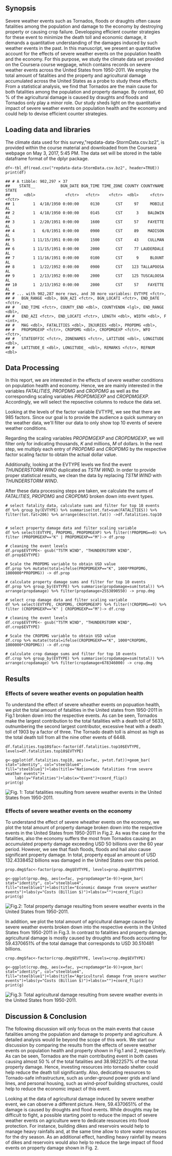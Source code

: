 Synopsis
--------

Severe weather events such as Tornados, floods or draughts often cause
fatalities among the population and damage to the economy by destroying
property or causing crop failure. Developping efficient counter
strategies for these event to minimize the death toll and economic
damage, it demands a quantitative understanding of the damages induced
by such weather events in the past. In this manuscript, we present an
quantitative account for the effects of severe weather events on the
population health and the economy. For this purpose, we study the
climate data set provided on the Coursera course wegpage, which contains
records on severe weather events across the United States from
1950-2011. We employ the total amount of fatalities and the property and
agricultural damage accumulated across the United States as a probe to
study these effects. From a statistical analysis, we find that Tornados
are the main cause for both fatalities among the population and property
damage. By contrast, 60 % of the agricultural damage is caused by
draughts and floods and Tornados only play a minor role. Our study sheds
light on the quantitative impact of severe weather events on population
health and the economy and could help to devise efficient counter
strategies.

Loading data and libraries
--------------------------

The climate data used for this survey,"repdata-data-StormData.csv.bz2",
is provided within the course material and downloaded from the Coursera
webpage on May 3, 2017, 5:45 PM. The data set will be stored in the
table dataframe format of the dplyr package.

    df<-tbl_df(read.csv("repdata-data-StormData.csv.bz2", header=TRUE))
    print(df)

    ## # A tibble: 902,297 × 37
    ##    STATE__           BGN_DATE BGN_TIME TIME_ZONE COUNTY COUNTYNAME  STATE
    ##      <dbl>             <fctr>   <fctr>    <fctr>  <dbl>     <fctr> <fctr>
    ## 1        1  4/18/1950 0:00:00     0130       CST     97     MOBILE     AL
    ## 2        1  4/18/1950 0:00:00     0145       CST      3    BALDWIN     AL
    ## 3        1  2/20/1951 0:00:00     1600       CST     57    FAYETTE     AL
    ## 4        1   6/8/1951 0:00:00     0900       CST     89    MADISON     AL
    ## 5        1 11/15/1951 0:00:00     1500       CST     43    CULLMAN     AL
    ## 6        1 11/15/1951 0:00:00     2000       CST     77 LAUDERDALE     AL
    ## 7        1 11/16/1951 0:00:00     0100       CST      9     BLOUNT     AL
    ## 8        1  1/22/1952 0:00:00     0900       CST    123 TALLAPOOSA     AL
    ## 9        1  2/13/1952 0:00:00     2000       CST    125 TUSCALOOSA     AL
    ## 10       1  2/13/1952 0:00:00     2000       CST     57    FAYETTE     AL
    ## # ... with 902,287 more rows, and 30 more variables: EVTYPE <fctr>,
    ## #   BGN_RANGE <dbl>, BGN_AZI <fctr>, BGN_LOCATI <fctr>, END_DATE <fctr>,
    ## #   END_TIME <fctr>, COUNTY_END <dbl>, COUNTYENDN <lgl>, END_RANGE <dbl>,
    ## #   END_AZI <fctr>, END_LOCATI <fctr>, LENGTH <dbl>, WIDTH <dbl>, F <int>,
    ## #   MAG <dbl>, FATALITIES <dbl>, INJURIES <dbl>, PROPDMG <dbl>,
    ## #   PROPDMGEXP <fctr>, CROPDMG <dbl>, CROPDMGEXP <fctr>, WFO <fctr>,
    ## #   STATEOFFIC <fctr>, ZONENAMES <fctr>, LATITUDE <dbl>, LONGITUDE <dbl>,
    ## #   LATITUDE_E <dbl>, LONGITUDE_ <dbl>, REMARKS <fctr>, REFNUM <dbl>

Data Processing
---------------

In this report, we are interested in the effects of severe weather
conditions on population health and economy. Hence, we are mainly
interested in the variables *FATALITIES*, *PROPDMG* and *CROPDMG* as
well as the corresponding scaling variables *PROPDMGEXP* and
*CROPDMGEXP*. Accordingly, we will select the repsective columns to
reduce the data set.

Looking at the levels of the factor variable EVTYPE, we see that there
are 985 factors. Since our goal is to provide the audience a quick
summary on the weather data, we'll filter our data to only show top 10
events of severe weather conditions.

Regarding the scaling variables *PROPDMGEXP* and *CROPDMGEXP*, we will
filter only for indicating thousands, *K* and millions, *M* of dollars.
In the next step, we multiply each entry of *PROPDMG* and *CROPDMG* by
the respective factor scaling factor to obtain the actual dollar value.

Additionally, looking at the EVTYPE levels we find the event
*THUNDERSTORM WIND* duplicated as *TSTM WIND*. In order to provide
proper statistical results, we clean the data by replacing *TSTM WIND*
with *THUNDERSTORM WIND*.

After these data processing steps are taken, we calculate the sums of
*FATALITIES*, *PROPDMG* and *CROPDMG* broken down into event types.

    # select fatality data, calculate sums and filter for top 10 events
    df %>% group_by(EVTYPE) %>% summarise(tot.fat=sum(FATALITIES)) %>% filter(tot.fat>206) %>% arrange(desc(tot.fat)) ->df.fatalities.top10


    # select property damage data and filter scaling variable
    df %>% select(EVTYPE, PROPDMG, PROPDMGEXP) %>% filter(!PROPDMG==0) %>% filter (PROPDMGEXP=="K" | PROPDMGEXP=="M")-> df.prop

    # cleaning the event levels
    df.prop$EVTYPE<- gsub("TSTM WIND", "THUNDERSTORM WIND", df.prop$EVTYPE)

    # Scale the PROPDMG variable to obtain USD value
    df.prop %>% mutate(total=ifelse(PROPDMGEXP=="K", 1000*PROPDMG, 1000000*PROPDMG)) -> df.prop

    # calculate property damage sums and filter for top 10 events
    df.prop %>% group_by(EVTYPE) %>% summarise(propdamage=sum(total)) %>% arrange(propdamage) %>% filter(propdamage>2553890550) -> prop.dmg

    # select crop damage data and filter scaling variable
    df %>% select(EVTYPE, CROPDMG, CROPDMGEXP) %>% filter(!CROPDMG==0) %>% filter (CROPDMGEXP=="K" | CROPDMGEXP=="M")-> df.crop

    # cleaning the event levels
    df.crop$EVTYPE<- gsub("TSTM WIND", "THUNDERSTORM WIND", df.crop$EVTYPE)

    # Scale the CROPDMG variable to obtain USD value
    df.crop %>% mutate(total=ifelse(CROPDMGEXP=="K", 1000*CROPDMG, 1000000*CROPDMG)) -> df.crop

    # calculate crop damage sums and filter for top 10 events
    df.crop %>% group_by(EVTYPE) %>% summarise(cropdamage=sum(total)) %>% arrange(cropdamage) %>% filter(cropdamage>678346000) -> crop.dmg

Results
-------

### Effects of severe weather events on population health

To understand the effect of severe wheather events on popuation health,
we plot the total amount of fatalities in the United states from
1950-2011 in Fig.1 broken down into the respective events. As can be
seen, Tornados make the largest contribution to the total fatalities
with a death toll of 5633, outnumbering the second largest contributor,
excessive heat with a death toll of 1903 by a factor of three. The
Tornado death toll is almost as high as the total death toll from all
the nine other events of 6448.

    df.fatalities.top10$fac<-factor(df.fatalities.top10$EVTYPE, levels=df.fatalities.top10$EVTYPE)

    g<-ggplot(df.fatalities.top10, aes(x=fac, y=tot.fat))+geom_bar( stat="identity", col="steelblue4", fill="steelblue1")+labs(title="Nationwide fatalities from severe weather events")+
        labs(y="Fatalities")+labs(x="Event")+coord_flip()
    print(g)

![Fig. 1: Total fatalities resulting from severe weather events in the
United States from
1950-2011.](CourseProject2_files/figure-markdown_strict/fig1-1.png)

### Effects of severe weather events on the economy

To understand the effect of severe wheather events on the economy, we
plot the total amount of property damage broken down into the respective
events in the United States from 1950-2011 in Fig.2. As was the case for
the fatalities, also the economy suffers the most from Tornados causing
an accumulated property damage exceeding USD 50 billions over the 60
year period. However, we see that flash floods, floods and hail also
cause significant property damage. In total, property equal an amount of
USD 132.4338452 billions was damaged in the United States over this
period.

    prop.dmg$fac<-factor(prop.dmg$EVTYPE, levels=prop.dmg$EVTYPE)

    g<-ggplot(prop.dmg, aes(x=fac, y=propdamage*1e-9))+geom_bar( stat="identity", col="steelblue4", fill="steelblue1")+labs(title="Economic damage from severe weather events")+labs(y="Costs (Billion $)")+labs(x="")+coord_flip()
    print(g)

![Fig.2: Total property damage resulting from severe weather events in
the United States from
1950-2011.](CourseProject2_files/figure-markdown_strict/fig2-1.png)

In addition, we plot the total amount of agricultural damage caused by
severe weather events broken down into the respective events in the
United States from 1950-2011 in Fig.3. In contrast to fatalities and
property damage, agricultural damage is mostly caused by droughts and
floods accounting for 59.4370651% of the total damage that corresponds
to USD 30.510481 billions.

    crop.dmg$fac<-factor(crop.dmg$EVTYPE, levels=crop.dmg$EVTYPE)

    g<-ggplot(crop.dmg, aes(x=fac, y=cropdamage*1e-9))+geom_bar( stat="identity", col="steelblue4", fill="steelblue1")+labs(title="Agricultural damage from severe weather events")+labs(y="Costs (Billion $)")+labs(x="")+coord_flip()
    print(g)

![Fig.3: Total agricultural damage resulting from severe weather events
in the United States from
1950-2011.](CourseProject2_files/figure-markdown_strict/fig3-1.png)

Discussion & Conclusion
-----------------------

The following discussion will only focus on the main events that cause
fatalities among the population and damage to property and agriculture.
A detailed analysis would lie beyond the scope of this work. We start
our discussion by comparing the results from the effects of severe
weather events on population health and property shown in Fig.1 and 2,
respectively. As can be seen, Tornados are the main contributing event
in both cases causing almost 50 % of the total fatalities and
38.9822257% of the total property damage. Hence, investing resources
into tornado shelter could help reduce the death toll significantly.
Also, dedicating resources to Tornado-safe infrastructure, such as
under-ground power grids and land lines, and personal housing, such as
wind-proof building structures, could help to reduce the economic impact
of this event.

Looking at the data of agricultural damage induced by severe weather
event, we can observe a different picture. Here, 59.4370651% of the
damage is caused by droughts and flood events. While droughts may be
difficult to fight, a possible starting point to reduce the impact of
severe weather events on agriculture were to dedicate resources into
flood protection. For instance, building dikes and reservoirs would help
to manage heavy rainfalls and, at the same time allow to store water
resources for the dry season. As an additional effect, handling heavy
rainfall by means of dikes and reservoirs would also help to reduce the
large impact of flood events on property damage shown in Fig. 2.
